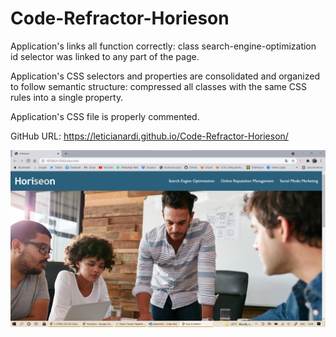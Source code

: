 # Code-Refractor-Horieson

Application's links all function correctly: class search-engine-optimization id selector was linked to any part of the page.

Application's CSS selectors and properties are consolidated and organized to follow semantic structure: compressed all classes with the same CSS rules into a single property.

Application's CSS file is properly commented.

GitHub URL: https://leticianardi.github.io/Code-Refractor-Horieson/

<img src="Screenshot1.png">